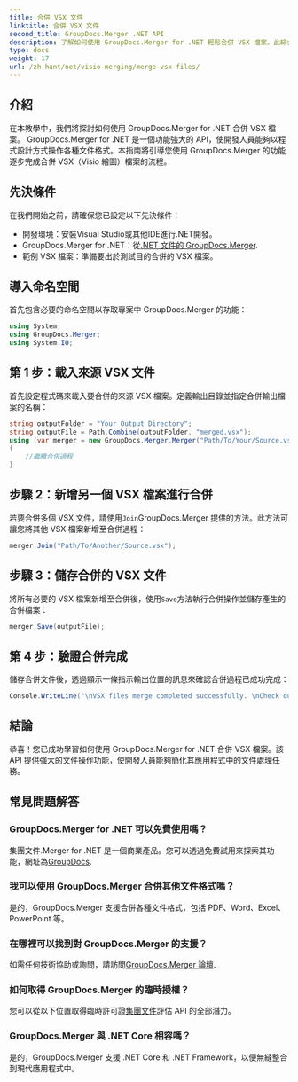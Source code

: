 ```yaml
---
title: 合併 VSX 文件
linktitle: 合併 VSX 文件
second_title: GroupDocs.Merger .NET API
description: 了解如何使用 GroupDocs.Merger for .NET 輕鬆合併 VSX 檔案。此綜合指南簡化了文件操作任務。
type: docs
weight: 17
url: /zh-hant/net/visio-merging/merge-vsx-files/
---
```

## 介紹
在本教學中，我們將探討如何使用 GroupDocs.Merger for .NET 合併 VSX 檔案。 GroupDocs.Merger for .NET 是一個功能強大的 API，使開發人員能夠以程式設計方式操作各種文件格式。本指南將引導您使用 GroupDocs.Merger 的功能逐步完成合併 VSX（Visio 繪圖）檔案的流程。
## 先決條件
在我們開始之前，請確保您已設定以下先決條件：
- 開發環境：安裝Visual Studio或其他IDE進行.NET開發。
-  GroupDocs.Merger for .NET：從[.NET 文件的 GroupDocs.Merger](https://reference.groupdocs.com/merger/net/).
- 範例 VSX 檔案：準備要出於測試目的合併的 VSX 檔案。

## 導入命名空間
首先包含必要的命名空間以存取專案中 GroupDocs.Merger 的功能：
```csharp
using System; 
using GroupDocs.Merger;
using System.IO;
```
## 第 1 步：載入來源 VSX 文件
首先設定程式碼來載入要合併的來源 VSX 檔案。定義輸出目錄並指定合併輸出檔案的名稱：
```csharp
string outputFolder = "Your Output Directory";
string outputFile = Path.Combine(outputFolder, "merged.vsx");
using (var merger = new GroupDocs.Merger.Merger("Path/To/Your/Source.vsx"))
{
    //繼續合併過程
}
```
## 步驟 2：新增另一個 VSX 檔案進行合併
若要合併多個 VSX 文件，請使用`Join`GroupDocs.Merger 提供的方法。此方法可讓您將其他 VSX 檔案新增至合併過程：
```csharp
merger.Join("Path/To/Another/Source.vsx");
```
## 步驟 3：儲存合併的 VSX 文件
將所有必要的 VSX 檔案新增至合併後，使用`Save`方法執行合併操作並儲存產生的合併檔案：
```csharp
merger.Save(outputFile);
```
## 第 4 步：驗證合併完成
儲存合併文件後，透過顯示一條指示輸出位置的訊息來確認合併過程已成功完成：
```csharp
Console.WriteLine("\nVSX files merge completed successfully. \nCheck output in {0}", outputFolder);
```

## 結論
恭喜！您已成功學習如何使用 GroupDocs.Merger for .NET 合併 VSX 檔案。該 API 提供強大的文件操作功能，使開發人員能夠簡化其應用程式中的文件處理任務。

## 常見問題解答
### GroupDocs.Merger for .NET 可以免費使用嗎？
 集團文件.Merger for .NET 是一個商業產品。您可以透過免費試用來探索其功能，網址為[GroupDocs](https://releases.groupdocs.com/).
### 我可以使用 GroupDocs.Merger 合併其他文件格式嗎？
是的，GroupDocs.Merger 支援合併各種文件格式，包括 PDF、Word、Excel、PowerPoint 等。
### 在哪裡可以找到對 GroupDocs.Merger 的支援？
如需任何技術協助或詢問，請訪問[GroupDocs.Merger 論壇](https://forum.groupdocs.com/c/merger/32).
### 如何取得 GroupDocs.Merger 的臨時授權？
您可以從以下位置取得臨時許可證[集團文件](https://purchase.groupdocs.com/temporary-license/)評估 API 的全部潛力。
### GroupDocs.Merger 與 .NET Core 相容嗎？
是的，GroupDocs.Merger 支援 .NET Core 和 .NET Framework，以便無縫整合到現代應用程式中。
